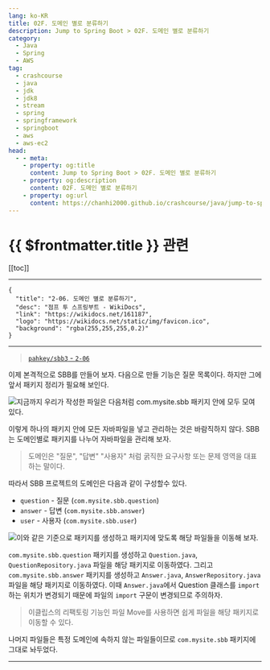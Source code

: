 ```yaml
---
lang: ko-KR
title: 02F. 도메인 별로 분류하기
description: Jump to Spring Boot > 02F. 도메인 별로 분류하기
category:
  - Java
  - Spring
  - AWS
tag: 
  - crashcourse
  - java
  - jdk
  - jdk8
  - stream
  - spring
  - springframework
  - springboot
  - aws
  - aws-ec2
head:
  - - meta:
    - property: og:title
      content: Jump to Spring Boot > 02F. 도메인 별로 분류하기
    - property: og:description
      content: 02F. 도메인 별로 분류하기
    - property: og:url
      content: https://chanhi2000.github.io/crashcourse/java/jump-to-spring-boot/02F.html
---
```


# {{ $frontmatter.title }} 관련

[[toc]]

---

```component VPCard
{
  "title": "2-06. 도메인 별로 분류하기",
  "desc": "점프 투 스프링부트 - WikiDocs",
  "link": "https://wikidocs.net/161187",
  "logo": "https://wikidocs.net/static/img/favicon.ico",
  "background": "rgba(255,255,255,0.2)"
}
```

---

> [<FontIcon icon="iconfont icon-github"/> `pahkey/sbb3` - <FontIcon icon="fas fa-folder-open"/> `2-06`](https://github.com/pahkey/sbb3/tree/2-06)

<VidStack src="youtube/VMA2G0ahx4w"/>

이제 본격적으로 SBB를 만들어 보자. 다음으로 만들 기능은 질문 목록이다. 하지만 그에 앞서 패키지 정리가 필요해 보인다. 

![지금까지 우리가 작성한 파일은 다음처럼 `com.mysite.sbb` 패키지 안에 모두 모여 있다.](https://wikidocs.net/images/page/161187/C_2-06_1.png)

이렇게 하나의 패키지 안에 모든 자바파일을 넣고 관리하는 것은 바람직하지 않다. SBB는 도메인별로 패키지를 나누어 자바파일을 관리해 보자.

> 도메인은 "질문", "답변" "사용자" 처럼 굵직한 요구사항 또는 문제 영역을 대표하는 말이다.

따라서 SBB 프로젝트의 도메인은 다음과 같이 구성할수 있다.

- `question` - 질문 (`com.mysite.sbb.question`)
- `answer` - 답변 (`com.mysite.sbb.answer`)
- `user` - 사용자 (`com.mysite.sbb.user`)

![이와 같은 기준으로 패키지를 생성하고 패키지에 맞도록 해당 파일들을 이동해 보자.](https://wikidocs.net/images/page/161187/C_2-06_2.png)

`com.mysite.sbb.question` 패키지를 생성하고 <FontIcon icon="fa-brands fa-java"/>`Question.java`, <FontIcon icon="fa-brands fa-java"/>`QuestionRepository.java` 파일을 해당 패키지로 이동하였다. 그리고 `com.mysite.sbb.answer` 패키지를 생성하고 <FontIcon icon="fa-brands fa-java"/>`Answer.java`, <FontIcon icon="fa-brands fa-java"/>`AnswerRepository.java` 파일을 해당 패키지로 이동하였다. 이때 <FontIcon icon="fa-brands fa-java"/>`Answer.java`에서 Question 클래스를 `import`하는 위치가 변경되기 때문에 파일의 `import` 구문이 변경되므로 주의하자.

> 이클립스의 리팩토링 기능인 파일 Move를 사용하면 쉽게 파일을 해당 패키지로 이동할 수 있다.

나머지 파일들은 특정 도메인에 속하지 않는 파일들이므로 `com.mysite.sbb` 패키지에 그대로 놔두었다.

---

